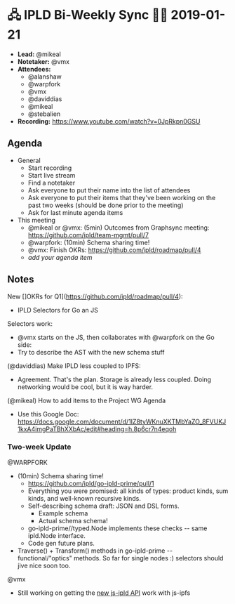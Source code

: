 # 🖧 IPLD Bi-Weekly Sync 🙌🏽 2019-01-21

- **Lead:** @mikeal
- **Notetaker:** @vmx
- **Attendees:**
  - @alanshaw
  - @warpfork
  - @vmx
  - @daviddias
  - @mikeal
  - @stebalien
- **Recording:** https://www.youtube.com/watch?v=0JpRkpn0GSU


## Agenda

- General
  - Start recording
  - Start live stream
  - Find a notetaker
  - Ask everyone to put their name into the list of attendees
  - Ask everyone to put their items that they've been working on the past two weeks (should be done prior to the meeting)
  - Ask for last minute agenda items
- This meeting
  - @mikeal or @vmx: (5min) Outcomes from Graphsync meeting: https://github.com/ipld/team-mgmt/pull/7
  - @warpfork: (10min) Schema sharing time!
  - @vmx: Finish OKRs: https://github.com/ipld/roadmap/pull/4
  - _add your agenda item_


## Notes

New []OKRs for Q1](https://github.com/ipld/roadmap/pull/4):

 - IPLD Selectors for Go an JS

Selectors work:

  - @vmx starts on the JS, then collaborates with @warpfork on the Go side:
   - Try to describe the AST with the new schema stuff


(@daviddias) Make IPLD less coupled to IPFS:

 - Agreement. That's the plan. Storage is already less coupled. Doing networking would be cool, but it is way harder.


(@mikeal) How to add items to the Project WG Agenda

 - Use this Google Doc: https://docs.google.com/document/d/1IZ8tyWKnuXKTMbYaZO_8FVUKJ1kxA4imgPaTBhXXbAc/edit#heading=h.8p6cr7n4eqoh 

### Two-week Update

@WARPFORK
  - (10min) Schema sharing time!
    - https://github.com/ipld/go-ipld-prime/pull/1
    - Everything you were promised: all kinds of types: product kinds, sum kinds, and well-known recursive kinds.
    - Self-describing schema draft: JSON and DSL forms.
      - Example schema
      - Actual schema schema!
    - go-ipld-prime//typed.Node implements these checks -- same ipld.Node interface.
    - Code gen future plans.
  - Traverse() + Transform() methods in go-ipld-prime -- functional/"optics" methods.  So far for single nodes :) selectors should jive nice soon too.

@vmx
  - Still working on getting the [new js-ipld API](https://github.com/ipld/js-ipld/pull/185) work with js-ipfs
